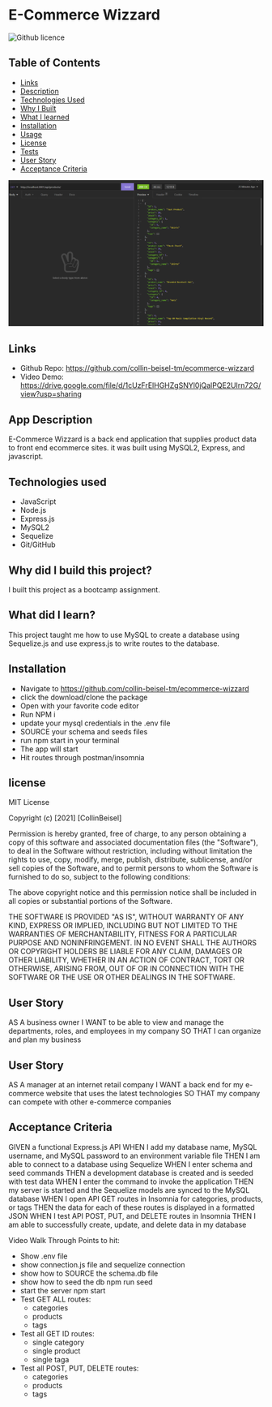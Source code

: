 # E-Commerce Wizzard

 ![Github licence](http://img.shields.io/badge/license-MIT-blue.svg)

 ## Table of Contents
  * [Links](#links)
  * [Description](#app-descriptino)
  * [Technologies Used](#technologies-used)
  * [Why I Built](#why-did-i-build-this-project)
  * [What I learned](#what-did-i-learn)
  * [Installation](#installation)
  * [Usage](#usage)
  * [License](#license)
  * [Tests](#tests)
  * [User Story](#User-Story)
  * [Acceptance Criteria](#acceptance-criteria)

![Insomnia Screenshot](https://github.com/collin-beisel-tm/ecommerce-wizzard/blob/main/assets/screenshot.PNG)

## Links
 - Github Repo: https://github.com/collin-beisel-tm/ecommerce-wizzard
 - Video Demo: https://drive.google.com/file/d/1cUzFrElHGHZgSNYl0jQalPQE2Ulrn72G/view?usp=sharing
## App Description

E-Commerce Wizzard is a back end application that supplies product data to front end ecommerce sites. it was built using MySQL2, Express, and javascript.

## Technologies used
- JavaScript
- Node.js
- Express.js
- MySQL2
- Sequelize
- Git/GitHub

## Why did I build this project?
I built this project as a bootcamp assignment. 

## What did I learn?
This project taught me how to use MySQL to create a database using Sequelize.js and use express.js to write routes to the database.

## Installation
 - Navigate to https://github.com/collin-beisel-tm/ecommerce-wizzard
 - click the download/clone the package
 - Open with your favorite code editor
 - Run NPM i
 - update your mysql credentials in the .env file
 - SOURCE your schema and seeds files
 - run npm start in your terminal
 - The app will start
 - Hit routes through postman/insomnia
## license
MIT License

Copyright (c) [2021] [CollinBeisel]

Permission is hereby granted, free of charge, to any person obtaining a copy of this software and associated documentation files (the "Software"), to deal in the Software without restriction, including without limitation the rights to use, copy, modify, merge, publish, distribute, sublicense, and/or sell copies of the Software, and to permit persons to whom the Software is furnished to do so, subject to the following conditions:

The above copyright notice and this permission notice shall be included in all copies or substantial portions of the Software.

THE SOFTWARE IS PROVIDED "AS IS", WITHOUT WARRANTY OF ANY KIND, EXPRESS OR IMPLIED, INCLUDING BUT NOT LIMITED TO THE WARRANTIES OF MERCHANTABILITY, FITNESS FOR A PARTICULAR PURPOSE AND NONINFRINGEMENT. IN NO EVENT SHALL THE AUTHORS OR COPYRIGHT HOLDERS BE LIABLE FOR ANY CLAIM, DAMAGES OR OTHER LIABILITY, WHETHER IN AN ACTION OF CONTRACT, TORT OR OTHERWISE, ARISING FROM, OUT OF OR IN CONNECTION WITH THE SOFTWARE OR THE USE OR OTHER DEALINGS IN THE SOFTWARE.
## User Story
AS A business owner
I WANT to be able to view and manage the departments, roles, and employees in my company
SO THAT I can organize and plan my business

## User Story
AS A manager at an internet retail company
I WANT a back end for my e-commerce website that uses the latest technologies
SO THAT my company can compete with other e-commerce companies

## Acceptance Criteria
GIVEN a functional Express.js API
WHEN I add my database name, MySQL username, and MySQL password to an environment variable file
THEN I am able to connect to a database using Sequelize
WHEN I enter schema and seed commands
THEN a development database is created and is seeded with test data
WHEN I enter the command to invoke the application
THEN my server is started and the Sequelize models are synced to the MySQL database
WHEN I open API GET routes in Insomnia for categories, products, or tags
THEN the data for each of these routes is displayed in a formatted JSON
WHEN I test API POST, PUT, and DELETE routes in Insomnia
THEN I am able to successfully create, update, and delete data in my database


Video Walk Through Points to hit:
- Show .env file
- show connection.js file and sequelize connection
- show how to SOURCE the schema.db file
- show how to seed the db npm run seed
- start the server npm start
- Test GET ALL routes:
    - categories
    - products
    - tags
- Test all GET ID routes:
    - single category
    - single product
    - single taga
- Test all POST, PUT, DELETE routes:
    - categories
    - products
    - tags